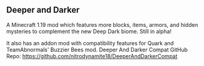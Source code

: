 Deeper and Darker
-
A Minecraft 1.19 mod which features more blocks, items, armors, and hidden mysteries to complement the new Deep Dark biome.
Still in alpha!

It also has an addon mod with compatibility features for Quark and TeamAbnormals' Buzzier Bees mod.
Deeper And Darker Compat GitHub Repo: https://github.com/nitrodynamite18/DeeperAndDarkerCompat
